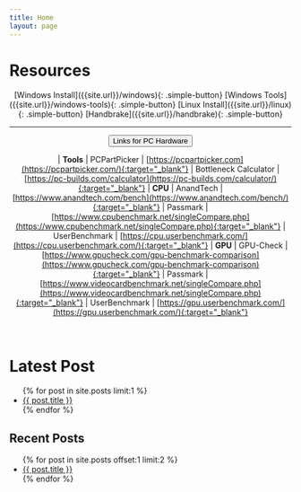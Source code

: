 ```yaml
---
title: Home
layout: page
---
```


# Resources

<div align="center" markdown="1">
[Windows Install]({{site.url}}/windows){: .simple-button}
[Windows Tools]({{site.url}}/windows-tools){: .simple-button}
[Linux Install]({{site.url}}/linux){: .simple-button}
[Handbrake]({{site.url}}/handbrake){: .simple-button}
</div>

----

<center><button class="collapsible" id="links">Links for PC Hardware</button>
<div class="content" id="links-data" markdown="1">

| **Tools**
| PCPartPicker | [https://pcpartpicker.com](https://pcpartpicker.com/){:target="_blank"}
| Bottleneck Calculator | [https://pc-builds.com/calculator](https://pc-builds.com/calculator/){:target="_blank"}
| **CPU**
| AnandTech | [https://www.anandtech.com/bench](https://www.anandtech.com/bench/){:target="_blank"}
| Passmark | [https://www.cpubenchmark.net/singleCompare.php](https://www.cpubenchmark.net/singleCompare.php){:target="_blank"}
| UserBenchmark | [https://cpu.userbenchmark.com/](https://cpu.userbenchmark.com/){:target="_blank"}
| **GPU**
| GPU-Check | [https://www.gpucheck.com/gpu-benchmark-comparison](https://www.gpucheck.com/gpu-benchmark-comparison){:target="_blank"}
| Passmark | [https://www.videocardbenchmark.net/singleCompare.php](https://www.videocardbenchmark.net/singleCompare.php){:target="_blank"}
| UserBenchmark | [https://gpu.userbenchmark.com/](https://gpu.userbenchmark.com/){:target="_blank"}

</div></center>
<br>

<h1>Latest Post</h1>
<ul>
{% for post in site.posts limit:1 %}
    <li>
      <a href="{{ post.url }}">{{ post.title }}</a>
    </li>
{% endfor %}
</ul>

<h2>Recent Posts</h2>
<ul>
{% for post in site.posts offset:1 limit:2 %}
    <li>
      <a href="{{ post.url }}">{{ post.title }}</a>
    </li>
{% endfor %}
</ul>
